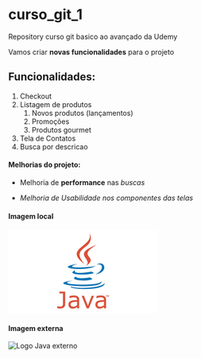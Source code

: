 # curso_git_1
Repository curso git basico ao avançado da Udemy

Vamos criar **novas funcionalidades** para o projeto

## Funcionalidades:

1. Checkout
2. Listagem de produtos
    1. Novos produtos (lançamentos)
    2. Promoções
    3. Produtos gourmet
4. Tela de Contatos
5. Busca por descricao

#### Melhorias do projeto:
- Melhoria de __performance__ nas *buscas*
* _Melhoria de Usabilidade nos componentes das telas_

#### Imagem local

![Logo Python](img_java.png)

#### Imagem externa
![Logo Java externo](https://img.ibxk.com.br/materias/7204960/56172.jpg?ims=328x)
